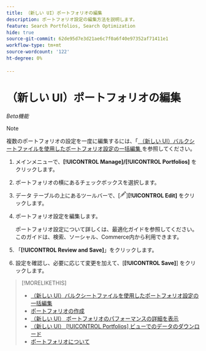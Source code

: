 ```yaml
---
title: （新しい UI）ポートフォリオの編集
description: ポートフォリオ設定の編集方法を説明します。
feature: Search Portfolios, Search Optimization
hide: true
source-git-commit: 62de95d7e3d21ae6c7f0a6f40e97352af71411e1
workflow-type: tm+mt
source-wordcount: '122'
ht-degree: 0%

---
```


# （新しい UI）ポートフォリオの編集

*Beta機能*

>[!NOTE]
>
>複数のポートフォリオの設定を一度に編集するには、「[ （新しい UI）バルクシートファイルを使用したポートフォリオ設定の一括編集 ](portfolio-bulksheets.md) を参照してください。

1. メインメニューで、**[!UICONTROL Manage]/[!UICONTROL Portfolios]** をクリックします。

1. ポートフォリオの横にあるチェックボックスを選択します。

1. データ テーブルの上にあるツールバーで、[![ 編集 ](/help/search-social-commerce/assets/edit.png " 編集 ")]&#x200B;**[!UICONTROL Edit]** をクリックします。

1. ポートフォリオ設定を編集します。

   ポートフォリオ設定について詳しくは、最適化ガイドを参照してください。このガイドは、検索、ソーシャル、Commerce内から利用できます。

1. 「**[!UICONTROL Review and Save]**」をクリックします。

1. 設定を確認し、必要に応じて変更を加えて、[**[!UICONTROL Save]**] をクリックします。

>[!MORELIKETHIS]
>
>* [ （新しい UI）バルクシートファイルを使用したポートフォリオ設定の一括編集 ](portfolio-bulksheets.md)
>* [ ポートフォリオの作成 ](portfolio-create.md)
>* [ （新しい UI） ポートフォリオのパフォーマンスの詳細を表示 ](portfolio-details.md)
>* [ （新しい UI） [!UICONTROL Portfolios] ビューでのデータのダウンロード ](portfolio-view-report.md)
>* [ ポートフォリオについて ](portfolio-about.md)